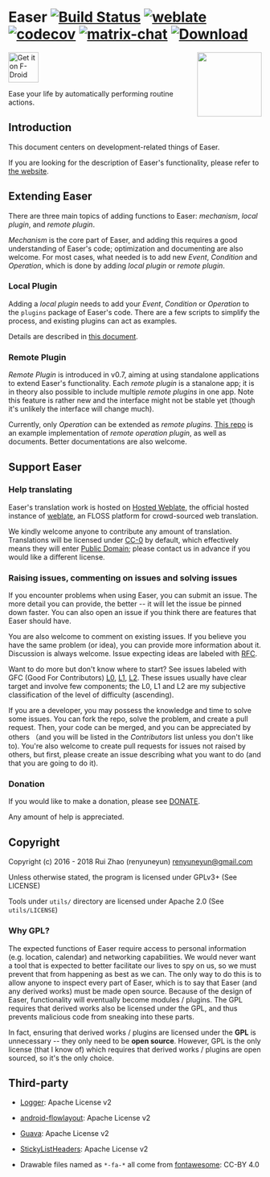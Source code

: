 Easer [![Build Status](https://travis-ci.org/renyuneyun/Easer.svg?branch=master)](https://travis-ci.org/renyuneyun/Easer) [![weblate](https://hosted.weblate.org/widgets/easer/-/svg-badge.svg)](https://hosted.weblate.org/engage/easer/?utm_source=widget) [![codecov](https://codecov.io/gh/renyuneyun/Easer/branch/master/graph/badge.svg)](https://codecov.io/gh/renyuneyun/Easer) [![matrix-chat](https://matrix.to/img/matrix-badge.svg)](https://matrix.to/#/#Easer:matrix.org)  [ ![Download](https://api.bintray.com/packages/renyuneyun/Android/Easer/images/download.svg) ](https://bintray.com/renyuneyun/Android/Easer/_latestVersion)
=======
[<img src="https://f-droid.org/badge/get-it-on.png"
      alt="Get it on F-Droid"
      height="60">](https://f-droid.org/app/ryey.easer)
<img align="right" src='./app/src/main/ic_launcher-web.png' width='128' height='128'/>

Ease your life by automatically performing routine actions.

Introduction
-----
This document centers on development-related things of Easer.

If you are looking for the description of Easer's functionality, please refer to [the website](https://renyuneyun.github.io/Easer/en/).

Extending Easer
------

There are three main topics of adding functions to Easer: *mechanism*, *local plugin*, and *remote plugin*.

*Mechanism* is the core part of Easer, and adding this requires a good understanding of Easer's code; optimization and documenting are also welcome.
For most cases, what needed is to add new *Event*, *Condition* and *Operation*, which is done by adding *local plugin* or *remote plugin*.

### Local Plugin

Adding a *local plugin* needs to add your *Event*, *Condition* or *Operation* to the `plugins` package of Easer's code. There are a few scripts to simplify the process, and existing plugins can act as examples.

Details are described in [this document](https://renyuneyun.github.io/Easer/en/EXTEND).

### Remote Plugin

*Remote Plugin* is introduced in v0.7, aiming at using standalone applications to extend Easer's functionality.
Each *remote plugin* is a stanalone app; it is in theory also possible to include multiple *remote plugins* in one app. Note this feature is rather new and the interface might not be stable yet (though it's unlikely the interface will change much).

Currently, only *Operation* can be extended as *remote plugins*. [This repo](https://github.com/renyuneyun/EaserOperationPluginExample) is an example implementation of *remote operation plugin*, as well as documents. Better documentations are also welcome.


Support Easer
------
### Help translating
Easer's translation work is hosted on [Hosted Weblate](https://hosted.weblate.org/projects/easer/), the official hosted instance of [weblate](https://weblate.org), an FLOSS platform for crowd-sourced web translation.

We kindly welcome anyone to contribute any amount of translation.
Translations will be licensed under [CC-0](https://creativecommons.org/choose/zero/) by default, which effectively means they will enter [Public Domain](https://en.wikipedia.org/wiki/Public_domain); please contact us in advance if you would like a different license.

### Raising issues, commenting on issues and solving issues
If you encounter problems when using Easer, you can submit an issue. The more detail you can provide, the better -- it will let the issue be pinned down faster.
You can also open an issue if you think there are features that Easer should have.

You are also welcome to comment on existing issues. If you believe you have the same problem (or idea), you can provide more information about it. Discussion is always welcome.
Issue expecting ideas are labeled with [RFC](https://github.com/renyuneyun/Easer/issues?q=is%3Aopen+label%3A%22RFC+%2F+Discussion+Wanted%22).

Want to do more but don't know where to start? See issues labeled with GFC (Good For Contributors) [L0](https://github.com/renyuneyun/Easer/issues?q=is%3Aissue+is%3Aopen+label%3A%22GFC%3A+L0%22), [L1](https://github.com/renyuneyun/Easer/issues?q=is%3Aissue+is%3Aopen+label%3A%22GFC%3A+L1%22), [L2](https://github.com/renyuneyun/Easer/issues?q=is%3Aissue+is%3Aopen+label%3A%22GFC%3A+L2%22). These issues usually have clear target and involve few components; the L0, L1 and L2 are my subjective classification of the level of difficulty (ascending).

If you are a developer, you may possess the knowledge and time to solve some issues. You can fork the repo, solve the problem, and create a pull request. Then, your code can be merged, and you can be appreciated by others （and you will be listed in the *Contributors* list unless you don't like to).
You're also welcome to create pull requests for issues not raised by others, but first, please create an issue describing what you want to do (and that you are going to do it).

### Donation

If you would like to make a donation, please see [DONATE](https://renyuneyun.github.io/Easer/en/DONATE).

Any amount of help is appreciated.

Copyright
------
Copyright (c) 2016 - 2018 Rui Zhao (renyuneyun) <renyuneyun@gmail.com>

Unless otherwise stated, the program is licensed under GPLv3+ (See LICENSE)

Tools under `utils/` directory are licensed under Apache 2.0 (See `utils/LICENSE`)

### Why GPL?

The expected functions of Easer require access to personal information (e.g. location, calendar) and networking capabilities. We would never want a tool that is expected to better facilitate our lives to spy on us, so we must prevent that from happening as best as we can. The only way to do this is to allow anyone to inspect every part of Easer, which is to say that Easer (and any derived works) must be made open source.
Because of the design of Easer, functionality will eventually become modules / plugins. The GPL requires that derived works also be licensed under the GPL, and thus prevents malicious code from sneaking into these parts.

In fact, ensuring that derived works / plugins are licensed under the **GPL** is unnecessary -- they only need to be **open source**. However, GPL is the only license (that I know of) which requires that derived works / plugins are open sourced, so it's the only choice.

Third-party
-----
* [Logger](https://github.com/orhanobut/logger): Apache License v2
* [android-flowlayout](https://github.com/ApmeM/android-flowlayout): Apache License v2
* [Guava](https://github.com/google/guava): Apache License v2
* [StickyListHeaders](https://github.com/emilsjolander/StickyListHeaders): Apache License v2

* Drawable files named as `*-fa-*` all come from [fontawesome](https://fontawesome.com/): CC-BY 4.0
